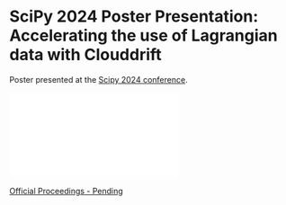 # SciPy 2024 Poster Presentation: Accelerating the use of Lagrangian data with Clouddrift

Poster presented at the [Scipy 2024 conference](https://www.scipy2024.scipy.org/).

![Poster](./scipy-2024-clouddrift-poster-v1.pdf)

[Official Proceedings - Pending](https://github.com/scipy-conference/scipy_proceedings/pull/1020)
